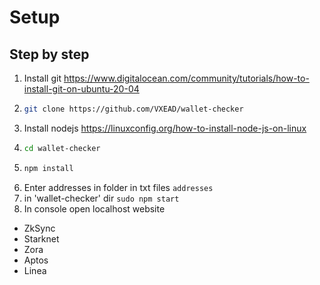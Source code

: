 # Setup

## Step by step
1) Install git https://www.digitalocean.com/community/tutorials/how-to-install-git-on-ubuntu-20-04
2) ```bash
   git clone https://github.com/VXEAD/wallet-checker
   ```
3) Install nodejs https://linuxconfig.org/how-to-install-node-js-on-linux
4) ```bash
   cd wallet-checker
   ```
5) ```bash
   npm install
    ```
6) Enter addresses in folder in txt files `addresses`
7) in 'wallet-checker' dir ```sudo npm start```
8) In console open localhost website

* ZkSync
* Starknet
* Zora
* Aptos
* Linea

